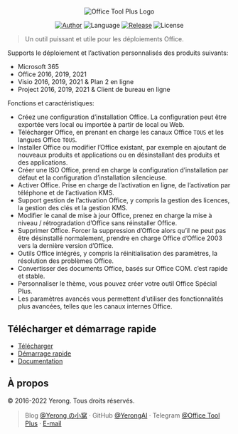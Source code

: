 #

<p align="center">
<img alt="Office Tool Plus Logo" src="https://otp.landian.vip/static/images/logo.webp"/>
</p>

<p align="center">
<a href="https://www.coolhub.top/" target="_blank"><img alt="Author" src="https://img.shields.io/badge/Author-Yerong-blue?style=flat-square"/></a>
<img alt="Language" src="https://img.shields.io/badge/Language-C%23-green?style=flat-square"/>
<a href="https://otp.landian.vip/" target="_blank"><img alt="Release" src="https://img.shields.io/github/v/release/YerongAI/Office-Tool?style=flat-square"/></a>
<img alt="License" src="https://img.shields.io/github/license/YerongAI/Office-Tool?style=flat-square"/>
</p>

> Un outil puissant et utile pour les déploiements Office.

Supports le déploiement et l’activation personnalisés des produits suivants:

- Microsoft 365
- Office 2016, 2019, 2021
- Visio 2016, 2019, 2021 & Plan 2 en ligne
- Project 2016, 2019, 2021 & Client de bureau en ligne

Fonctions et caractéristiques:

- Créez une configuration d’installation Office. La configuration peut être exportée vers local ou importée à partir de local ou Web.
- Télécharger Office, en prenant en charge les canaux Office `TOUS` et les langues Office `TOUS`.
- Installer Office ou modifier l’Office existant, par exemple en ajoutant de nouveaux produits et applications ou en désinstallant des produits et des applications.
- Créer une ISO Office, prend en charge la configuration d’installation par défaut et la configuration d’installation silencieuse.
- Activer Office. Prise en charge de l’activation en ligne, de l’activation par téléphone et de l’activation KMS.
- Support gestion de l’activation Office, y compris la gestion des licences, la gestion des clés et la gestion KMS.
- Modifier le canal de mise à jour Office, prenez en charge la mise à niveau / rétrogradation d’Office sans réinstaller Office.
- Supprimer Office. Forcer la suppression d’Office alors qu’il ne peut pas être désinstallé normalement, prendre en charge Office d’Office 2003 vers la dernière version d’Office.
- Outils Office intégrés, y compris la réinitialisation des paramètres, la résolution des problèmes Office.
- Convertisser des documents Office, basés sur Office COM. c’est rapide et stable.
- Personnaliser le thème, vous pouvez créer votre outil Office Spécial Plus.
- Les paramètres avancés vous permettent d’utiliser des fonctionnalités plus avancées, telles que les canaux internes Office.

## Télécharger et démarrage rapide

- [Télécharger](https://otp.landian.vip/download.html)
- [Démarrage rapide](https://github.com/YerongAI/Office-Tool/wiki)
- [Documentation](https://help.coolhub.top)

## À propos

© 2016-2022 Yerong. Tous droits réservés.

> Blog [@Yerong の小窝](https://www.coolhub.top/) · GitHub [@YerongAI](https://github.com/YerongAI) · Telegram [@Office Tool Plus](https://t.me/s/otp_channel) · [E-mail](mailto:yerong@coolhub.top)
